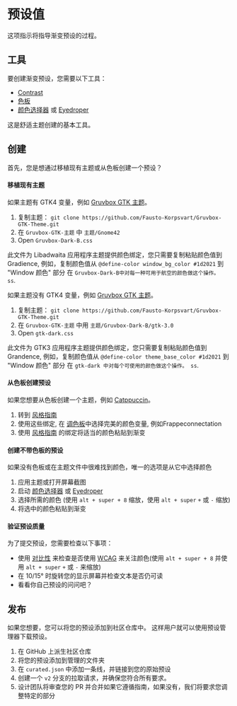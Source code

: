 # 预设值

这项指示将指导渐变预设的过程。

## 工具

要创建渐变预设，您需要以下工具：

- [Contrast](https://flathub.org/apps/details/org.gnome.design.Contrast)
- [色板](https://flathub.org/apps/details/org.gnome.design.Palette)
- [颜色选择器](https://extensions.gnome.org/extension/3396/color-picker) 或 [Eyedroper](https://github.com/FineFindus/eyedropper)

这是舒适主题创建的基本工具。

## 创建

首先，您是想通过移植现有主题或从色板创建一个预设？

#### 移植现有主题

如果主题有 GTK4 变量，例如 [Gruvbox GTK 主题](https://github.com/Fausto-Korpsvart/Gruvbox-GTK-Theme)。

1. 复制主题： `git clone https://github.com/Fausto-Korpsvart/Gruvbox-GTK-Theme.git`
2. 在 `Gruvbox-GTK-主题` 中 `主题/Gnome42`
3. Open `Gruvbox-Dark-B.css`

此文件为 Libadwaita 应用程序主题提供颜色绑定，您只需要复制粘贴颜色值到 Gradience, 例如，复制颜色值从 `@define-color window_bg_color #1d2021` 到 "Window 颜色" 部分 在 `Gruvbox-Dark-B中对每一种可用于航空的颜色做这个操作。 ss`.

如果主题没有 GTK4 变量，例如 [Gruvbox GTK 主题](https://github.com/Fausto-Korpsvart/Gruvbox-GTK-Theme)。

1. 复制主题： `git clone https://github.com/Fausto-Korpsvart/Gruvbox-GTK-Theme.git`
2. 在 `Gruvbox-GTK-主题` 中用 `主题/Gruvbox-Dark-B/gtk-3.0`
3. Open `gtk-dark.css`

此文件为 GTK3 应用程序主题提供颜色绑定，您只需要复制粘贴颜色值到 Grandence, 例如，复制颜色值从 `@define-color theme_base_color #1d2021` 到 "Window 颜色" 部分 在 `gtk-dark 中对每个可使用的颜色做这个操作。 ss`.

#### 从色板创建预设

如果您想要从色板创建一个主题，例如 [Catppuccin](https://github.com/catppuccin/catppuccin)。

1. 转到 [风格指南](https://github.com/catppuccin/catppuccin/blob/main/docs/style-guide.md)
2. 使用这些绑定, 在 [调色板](https://github.com/catppuccin/catppuccin#-palettes)中选择完美的颜色变量, 例如Frappeconnectation
3. 使用 [风格指南](https://github.com/catppuccin/catppuccin/blob/main/docs/style-guide.md) 的绑定将适当的颜色粘贴到渐变

#### 创建不带色板的预设

如果没有色板或在主题文件中很难找到颜色，唯一的选项是从它中选择颜色

1. 应用主题或打开屏幕截图
2. 启动 [颜色选择器](https://extensions.gnome.org/extension/3396/color-picker) 或 [Eyedroper](https://github.com/FineFindus/eyedropper)
3. 选择所需的颜色 (使用 `alt + super + 8` 缩放，使用 `alt + super` `+` 或 `-` 缩放)
4. 将选中的颜色粘贴到渐变

#### 验证预设质量

为了提交预设，您需要检查以下事项：

- 使用 [对比性](https://flathub.org/apps/details/org.gnome.design.Contrast) 来检查是否使用 [WCAG](https://www.w3.org/WAI/standards-guidelines/wcag) 来关注颜色(使用 `alt + super + 8` 并使用 `alt + super` `+` 或 `-` 来缩放)
- 在 10/15° 时旋转您的显示屏幕并检查文本是否仍可读
- 看看你自己预设的问问吧？

## 发布

如果您想要，您可以将您的预设添加到社区仓库中。 这样用户就可以使用预设管理器下载预设。

1. 在 GitHub 上派生社区仓库
2. 将您的预设添加到管理的文件夹
3. 在 `curated.json` 中添加一条线，并链接到您的原始预设
4. 创建一个 `v2` 分支的拉取请求，并确保您符合所有要求。
5. 设计团队将审查您的 PR 并合并如果它遵循指南，如果没有，我们将要求您调整特定的部分
